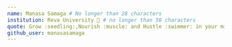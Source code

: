 ```yaml
---
name: Manasa Samaga # No longer than 28 characters
institution: Reva University 🚩 # no longer than 58 characters
quote: Grow :seedling:,Nourish :muscle: and Hustle :swimmer: in your mind :brain:  # no longer than 100 characters, avoid using quotes(") to guarantee the format remains the same.
github_user: manasasamaga
---
```

